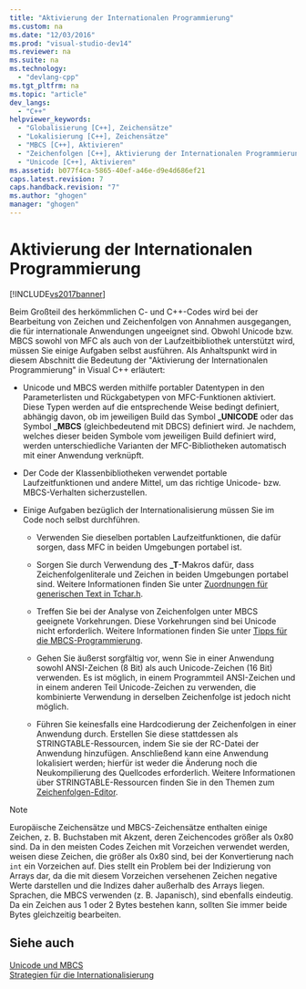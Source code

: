 ```yaml
---
title: "Aktivierung der Internationalen Programmierung"
ms.custom: na
ms.date: "12/03/2016"
ms.prod: "visual-studio-dev14"
ms.reviewer: na
ms.suite: na
ms.technology: 
  - "devlang-cpp"
ms.tgt_pltfrm: na
ms.topic: "article"
dev_langs: 
  - "C++"
helpviewer_keywords: 
  - "Globalisierung [C++], Zeichensätze"
  - "Lokalisierung [C++], Zeichensätze"
  - "MBCS [C++], Aktivieren"
  - "Zeichenfolgen [C++], Aktivierung der Internationalen Programmierung"
  - "Unicode [C++], Aktivieren"
ms.assetid: b077f4ca-5865-40ef-a46e-d9e4d686ef21
caps.latest.revision: 7
caps.handback.revision: "7"
ms.author: "ghogen"
manager: "ghogen"
---
```

# Aktivierung der Internationalen Programmierung
[!INCLUDE[vs2017banner](../assembler/inline/includes/vs2017banner.md)]

Beim Großteil des herkömmlichen C\- und C\+\+\-Codes wird bei der Bearbeitung von Zeichen und Zeichenfolgen von Annahmen ausgegangen, die für internationale Anwendungen ungeeignet sind.  Obwohl Unicode bzw. MBCS sowohl von MFC als auch von der Laufzeitbibliothek unterstützt wird, müssen Sie einige Aufgaben selbst ausführen.  Als Anhaltspunkt wird in diesem Abschnitt die Bedeutung der "Aktivierung der Internationalen Programmierung" in Visual C\+\+ erläutert:  
  
-   Unicode und MBCS werden mithilfe portabler Datentypen in den Parameterlisten und Rückgabetypen von MFC\-Funktionen aktiviert.  Diese Typen werden auf die entsprechende Weise bedingt definiert, abhängig davon, ob im jeweiligen Build das Symbol **\_UNICODE** oder das Symbol **\_MBCS** \(gleichbedeutend mit DBCS\) definiert wird.  Je nachdem, welches dieser beiden Symbole vom jeweiligen Build definiert wird, werden unterschiedliche Varianten der MFC\-Bibliotheken automatisch mit einer Anwendung verknüpft.  
  
-   Der Code der Klassenbibliotheken verwendet portable Laufzeitfunktionen und andere Mittel, um das richtige Unicode\- bzw. MBCS\-Verhalten sicherzustellen.  
  
-   Einige Aufgaben bezüglich der Internationalisierung müssen Sie im Code noch selbst durchführen.  
  
    -   Verwenden Sie dieselben portablen Laufzeitfunktionen, die dafür sorgen, dass MFC in beiden Umgebungen portabel ist.  
  
    -   Sorgen Sie durch Verwendung des **\_T**\-Makros dafür, dass Zeichenfolgenliterale und Zeichen in beiden Umgebungen portabel sind.  Weitere Informationen finden Sie unter [Zuordnungen für generischen Text in Tchar.h](../text/generic-text-mappings-in-tchar-h.md).  
  
    -   Treffen Sie bei der Analyse von Zeichenfolgen unter MBCS geeignete Vorkehrungen.  Diese Vorkehrungen sind bei Unicode nicht erforderlich.  Weitere Informationen finden Sie unter [Tipps für die MBCS\-Programmierung](../text/mbcs-programming-tips.md).  
  
    -   Gehen Sie äußerst sorgfältig vor, wenn Sie in einer Anwendung sowohl ANSI\-Zeichen \(8 Bit\) als auch Unicode\-Zeichen \(16 Bit\) verwenden.  Es ist möglich, in einem Programmteil ANSI\-Zeichen und in einem anderen Teil Unicode\-Zeichen zu verwenden, die kombinierte Verwendung in derselben Zeichenfolge ist jedoch nicht möglich.  
  
    -   Führen Sie keinesfalls eine Hardcodierung der Zeichenfolgen in einer Anwendung durch.  Erstellen Sie diese stattdessen als STRINGTABLE\-Ressourcen, indem Sie sie der RC\-Datei der Anwendung hinzufügen.  Anschließend kann eine Anwendung lokalisiert werden; hierfür ist weder die Änderung noch die Neukompilierung des Quellcodes erforderlich.  Weitere Informationen über STRINGTABLE\-Ressourcen finden Sie in den Themen zum [Zeichenfolgen\-Editor](../mfc/string-editor.md).  
  
> [!NOTE]
>  Europäische Zeichensätze und MBCS\-Zeichensätze enthalten einige Zeichen, z. B. Buchstaben mit Akzent, deren Zeichencodes größer als 0x80 sind.  Da in den meisten Codes Zeichen mit Vorzeichen verwendet werden, weisen diese Zeichen, die größer als 0x80 sind, bei der Konvertierung nach `int` ein Vorzeichen auf.  Dies stellt ein Problem bei der Indizierung von Arrays dar, da die mit diesem Vorzeichen versehenen Zeichen negative Werte darstellen und die Indizes daher außerhalb des Arrays liegen.  Sprachen, die MBCS verwenden \(z. B. Japanisch\), sind ebenfalls eindeutig.  Da ein Zeichen aus 1 oder 2 Bytes bestehen kann, sollten Sie immer beide Bytes gleichzeitig bearbeiten.  
  
## Siehe auch  
 [Unicode und MBCS](../text/unicode-and-mbcs.md)   
 [Strategien für die Internationalisierung](../text/internationalization-strategies.md)